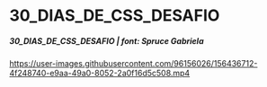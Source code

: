# 30_DIAS_DE_CSS_DESAFIO
##### 30_DIAS_DE_CSS_DESAFIO | font: Spruce Gabriela



https://user-images.githubusercontent.com/96156026/156436712-4f248740-e9aa-49a0-8052-2a0f16d5c508.mp4


